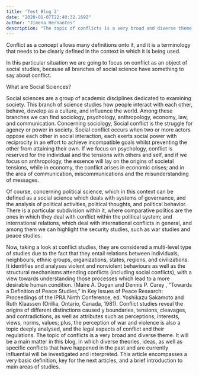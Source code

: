 ```yaml
---
title: 'Test Blog 2'
date: "2020-01-07T22:40:32.169Z"
author: "Jimena Hernantes"
description: "The topic of conflicts is a very broad and diverse theme. It will be a main matter in this blog, in which diverse theories, ideas, as well as specific conflicts that have happened in the past and are currently influential will be investigated and interpreted. This article encompasses a very basic definition, key for the next articles, and a brief introduction to main areas of studies."
---
```


Conflict as a concept allows many definitions onto it, and it is a terminology that needs to be clearly defined in the context in which it is being used.

In this particular situation we are going to focus on conflict as an object of social studies, because all branches of social science have something to say about conflict.

What are Social Sciences?

Social sciences are a group of academic disciplines dedicated to examining society. This branch of science studies how people interact with each other, behave, develop as a culture, and influence the world. 
Among these branches we can find sociology, psychology, anthropology, economy, law, and communication. 
Concerning sociology, Social conflict is the struggle for agency or power in society. Social conflict occurs when two or more actors oppose each other in social interaction, each exerts social power with reciprocity in an effort to achieve incompatible goals whilst preventing the other from attaining their own.
If we focus on psychology, conflict is reserved for the individual and the
tensions with others and self, and if we focus on anthropology, the essence
will lay on the origins of societal tensions, while in economy, the conflict
arises in economic crises; and in the area of communication,
miscommunications and the misunderstanding of messages.

Of course, concerning political science, which in this context can be
defined as a social science which deals with systems of governance, and the
analysis of political activities, political thoughts, and political behavior.
There is a particular subdivision within it, where comparative politics are
the ones in which they deal with conflict within the political system; and
international relations, which deal with international conflicts in general,
and among them we can highlight the security studies, such as war studies
and peace studies.

Now, taking a look at conflict studies, they are considered a multi-level
type of studies due to the fact that they entail relations between individuals,
neighbours, ethnic groups, organizations, states, regions, and civilizations.
It identifies and analyses violent and nonviolent behaviours as well as the
structural mechanisms attending conflicts (including social conflicts), with 
a view towards understanding those processes which lead to a more
desirable human condition. (Maire A. Dugan and Dennis P. Carey ,
“Towards a Definition of Peace Studies,” in Key Issues of Peace Research:
Proceedings of the IPRA Ninth Conference, ed. Yoshikazu Sakamoto and
Ruth Klaassen (Orillia, Ontario, Canada, 1981).
Conflict studies reveal the origins of different distinctions caused y
boundaries, tensions, cleavages, and contradictions, as well as attributes
such as perceptions, interests, views, norms, values; plus, the perception of
war and violence is also a topic deeply analysed, and the legal aspects of
conflict and their regulations.
The topic of conflicts is a very broad and diverse theme. It will be a main
matter in this blog, in which diverse theories, ideas, as well as specific
conflicts that have happened in the past and are currently influential will be
investigated and interpreted. This article encompasses a very basic
definition, key for the next articles, and a brief introduction to main areas
of studies.